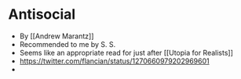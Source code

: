# Antisocial
- By [[Andrew Marantz]]
- Recommended to me by S. S.
- Seems like an appropriate read for just after [[Utopia for Realists]]
- https://twitter.com/flancian/status/1270660979202969601
- 
